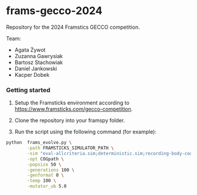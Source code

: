 # frams-gecco-2024

Repository for the 2024 Framstics GECCO competition.

Team:

- Agata Żywot
- Zuzanna Gawrysiak
- Bartosz Stachowiak
- Daniel Jankowski
- Kacper Dobek


### Getting started

1. Setup the Framsticks environment according to https://www.framsticks.com/gecco-competition.

2. Clone the repository into your framspy folder.

3. Run the script using the following command (for example):

```bash
python  frams_evolve.py \
        -path FRAMSTICKS_SIMULATOR_PATH \
        -sim "eval-allcriteria.sim;deterministic.sim;recording-body-coords-mod.sim" \
        -opt COGpath \
        -popsize 50 \
        -generations 100 \
        -genformat 0 \
        -temp 100 \
        -mutator_ub 5.0
```
